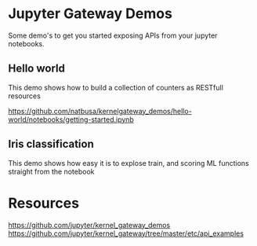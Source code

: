 # Jupyter Gateway Demos

Some demo's to get you started exposing APIs from your jupyter notebooks.

## Hello world

This demo shows how to build a collection of counters as RESTfull resources

https://github.com/natbusa/kernelgateway_demos/hello-world/notebooks/getting-started.ipynb

## Iris classification

This demo shows how easy it is to explose train, and scoring ML functions straight from the notebook

# Resources

https://github.com/jupyter/kernel_gateway_demos  
https://github.com/jupyter/kernel_gateway/tree/master/etc/api_examples


